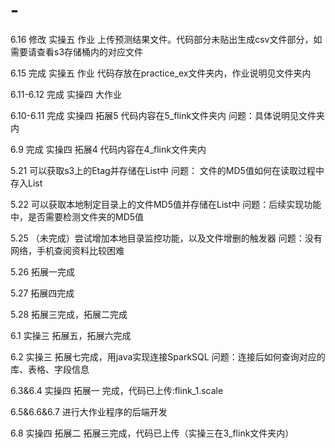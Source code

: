 # -

6.16
修改 实操五 作业 上传预测结果文件。代码部分未贴出生成csv文件部分，如需要请查看s3存储桶内的对应文件

6.15
完成 实操五 作业 代码存放在practice_ex文件夹内，作业说明见文件夹内

6.11-6.12
完成 实操四 大作业

6.10-6.11
完成 实操四 拓展5 代码内容在5_flink文件夹内
问题：具体说明见文件夹内

6.9
完成 实操四 拓展4 代码内容在4_flink文件夹内

5.21
可以获取s3上的Etag并存储在List中
问题： 文件的MD5值如何在读取过程中存入List

5.22
可以获取本地制定目录上的文件MD5值并存储在List中
问题：后续实现功能中，是否需要检测文件夹的MD5值

5.25
（未完成）尝试增加本地目录监控功能，以及文件增删的触发器
问题：没有网络，手机查阅资料比较困难

5.26
拓展一完成

5.27
拓展四完成

5.28
拓展三完成，拓展二完成

6.1
实操三 拓展五，拓展六完成

6.2
实操三 拓展七完成，用java实现连接SparkSQL
问题：连接后如何查询对应的库、表格、字段信息

6.3&6.4
实操四 拓展一 完成，代码已上传:flink_1.scale

6.5&6.6&6.7
进行大作业程序的后端开发

6.8
实操四 拓展二 拓展三完成，代码已上传（实操三在3_flink文件夹内）

